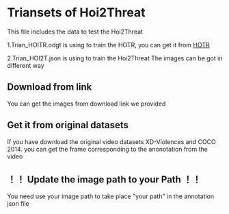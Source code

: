 # Triansets of Hoi2Threat
This file includes the data to test the Hoi2Threat

1.Trian_HOITR.odgt is using to train the HOTR, you can get it from 
[HOTR](https://github.com/kakaobrain/hotr)

2.Trian_HOI2T.json is using to train the Hoi2Threat
The images can be got in different way
## Download from link
You can get the images from download link we provided
## Get it from original datasets
If you have download the original video datasets XD-Violences and COCO 2014.
you can get the frame corresponding to the anonotation from the video
## ！！ Update the image path to your Path ！！
You need use your image path to take place "your path" in the annotation json file
